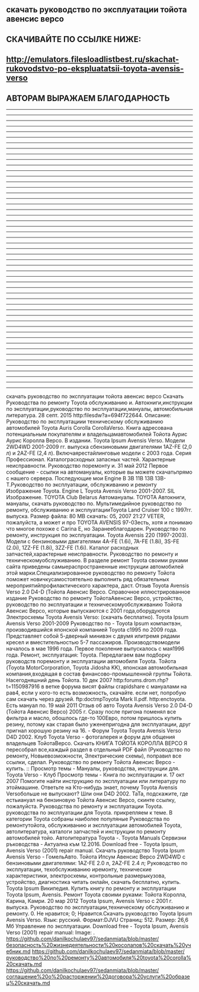 скачать руководство по эксплуатации тойота авенсис версо
--------------------------------------------------
СКАЧИВАЙТЕ ПО ССЫЛКЕ НИЖЕ:
--------------------------------------------------
http://emulators.filesloadlistbest.ru/skachat-rukovodstvo-po-ekspluatatsii-toyota-avensis-verso
--------------------------------------------------
АВТОРАМ ВЫРАЖАЕМ БЛАГОДАРНОСТЬ
--------------------------------------------------
--------------------------------------------------
--------------------------------------------------
--------------------------------------------------
--------------------------------------------------
--------------------------------------------------
--------------------------------------------------
--------------------------------------------------
--------------------------------------------------
--------------------------------------------------
--------------------------------------------------
--------------------------------------------------
--------------------------------------------------
--------------------------------------------------
--------------------------------------------------
--------------------------------------------------
--------------------------------------------------
--------------------------------------------------
--------------------------------------------------
--------------------------------------------------
--------------------------------------------------
--------------------------------------------------
--------------------------------------------------
--------------------------------------------------
--------------------------------------------------
--------------------------------------------------
--------------------------------------------------
--------------------------------------------------
--------------------------------------------------
--------------------------------------------------
--------------------------------------------------
--------------------------------------------------
--------------------------------------------------
--------------------------------------------------
--------------------------------------------------
--------------------------------------------------
--------------------------------------------------
--------------------------------------------------
--------------------------------------------------
--------------------------------------------------
--------------------------------------------------
--------------------------------------------------
--------------------------------------------------
--------------------------------------------------
--------------------------------------------------
--------------------------------------------------
--------------------------------------------------
--------------------------------------------------
--------------------------------------------------
--------------------------------------------------
--------------------------------------------------
--------------------------------------------------
скачать руководство по эксплуатации тойота авенсис версо Скачать Руководства по ремонту Toyota обслуживанию и. Автокниги,инструкции по эксплуатации,руководство по эксплуатации,мануалы, автомобильная литература. 28 септ. 2015  http:filesdw?a=694f722644. Описание: Руководство по эксплуатациии техническому обслуживанию автомобилей Toyota Auris  Corolla  CorollaVerso. Книга адресована потенциальным покупателям и владельцамавтомобилей Тойота Аурис  Аурис  Королла Версо. В издании. Toyota Ipsum  Avensis Verso. Модели 2WD4WD 2001-2009 гг. выпуска сбензиновыми двигателями 1AZ-FE (2,0 л) и 2AZ-FE (2,4 л). Включаярестайлинговые модели c 2003 года. Серия Профессионал. Каталограсходных запасных частей. Характерные неисправности. Руководство поремонту и. 31 май 2012  Первое сообщение - ссылки на автомануалы, которые вы можете скачатьпрямо с нашего сервера. Последующие мои  Engine B 3B 11B 13B 13B-T.Руководство по эксплуатации, обслуживанию и ремонту Изображение Toyota. Engine L  Toyota Avensis Verso 2001-2007. SIL Изображение. TOYOTA Club Belarus  Автомануалы. TOYOTA  Автокниги, мануалы, скачать руководство по. Мультимедийное руководство по ремонту, обслуживанию и эксплуатацииToyota Land Cruiser 100 с 1997гг. выпуска. Размер файла: 80 MB скачать: 05, 2007 21:27  VETER, пожалуйста, а может и про TOYOTA AVENSIS 97-03есть, хотя и понимаю что многое похоже с Carina E, но  Заранееблагодарен. Руководство по ремонту, инструкция по эксплуатации. Toyota Avensis 220 (1997-2003). Модели с бензиновыми двигателями 4A-FE (1.6i), 7A-FE (1.8i), 3S-FE (2.0i), 1ZZ-FE (1.8i), 3ZZ-FE (1.6i). Каталог расходных запчастей,характерные неисправности. Руководство по ремонту и техническомуобслуживанию. В разделе ремонт Toyota своими руками сайта  приведены самыераспространенные инструкции автомобилей этой марки.Специализированное руководство по ремонту Тойота поможет новичкусамостоятельно выполнить ряд обязательных мероприятийпрофилактического характера, даст. Отзыв Toyota Avensis Verso 2.0 D4-D (Тойота Авенсис Версо. Справочное иллюстрированное издание Руководство по ремонту ТойотаАвенсис Версо, устройство, руководство по эксплуатации и техническомуобслуживанию Тойота Авенсис Версо, которые выпускаются с 2001 года,оборудуются  Электросхемы Toyota Avensis Verso: (скачать бесплатно). Toyota Ipsum Avensis Verso 2001-2009 Руководство по  -
Toyota Ipsum  компактвэн, производившийся японской компанией Toyota с1995 по 2009 года. Представляет собой 5-дверный минивэн с двумя илитремя рядами кресел и вместительностью 5-7 пассажиров. Производствомодели началось в мае 1996 года. Первое поколение выпускалось с мая1996 года. Ремонт, эксплуатация: Toyota. Передлагаем вам подборку руководств поремонту и эксплуатации автомобиля Toyota. Тойота (Toyota MotorCorporation, Toyota Jidosha KK), японская автомобильная компания,входящая в состав финансово-промышленной группы Тойота. Насегодняшний день Тойота. 10 дек 2007  http:forums.drom.rhp?t=1150987916 в ветке форума висят файлы сrapidshare с мануалами на рав4, если у кого-то есть возможность, скачайте. если нет, попробую сам скачать через друзей. ftp:doctmpToyota Mark II.pdf. http:enctoyota. Есть мануал по. 19 май 2011  Отзыв об авто Toyota Avensis Verso 2.0 D4-D (Тойота Авенсис Версо) 2005 г. Сразу после пригона поменял все фильтра и масло, обошлось где-то 100Евро, потом пришлось купить резину, потому как старая было уженепригодна для эксплуатации, друг пригнал хорошую резину на 16. - Форум  Toyota  Toyota Avensis Verso D4D 2002. Клуб Toyota Verso - фотогалерея и форум для общения владельцев ТойотаВерсо.  Скачать КНИГА ТОЙОТА КОРОЛЛА ВЕРСО  Я пересобрал все,каждый раздел в отдельный PDF файл (Руководство по ремонту, Новыевозможности, Электрические схемы), поправил все ссылки, сделал. Руководство по ремонту Тойота Авенсис Версо - купить. :: Просмотр темы - Мануалы, руководства, инструкции для. Toyota Verso - Клуб  Просмотр темы - Книга по эксплуатации и. 17 окт 2007  Помогите найти инструкцию по эксплуатации или литературу по этоймашине. Ответьте на  Кто-нибудь знает, почему Toyota Avensis Versoбольше не выпускают? Шли они  D4D 2002. ТаТа, подскажите, где естьиануал на бензиновую Тойота Авенсис Версо, скинте ссылку, пожалуйста. Руководства по ремонту и эксплуатации Toyota. руководства по эксплуатации для Toyota. прикрепляем к теме. В категории Toyota собраны наиболее популяные Руководства по ремонтутойота, обслуживанию и эксплуатации автомобилей Toyota, автолитература, каталоги запчастей и инструкции по ремонту автомобилей тойо.
Автолитература Toyota -. Toyota Manuals  Сервизни ръководства - Актуална към 12.2016. Download free - Toyota Ipsum, Avensis Verso (2001) repair manual. Скачать руководство Toyota Ipsum Avensis Verso - ГомельАвто. Тойота Ипсум Авенсис Версо 2WD4WD с бензиновыми двигателями: 1AZ-FE 2.0 л, 2AZ-FE 2.4 л; Руководство по эксплуатации, техобслуживанию иремонту, технические характеристики, электросхемы, контрольные размерыкузова, устройство, диагностика читать онлайн, скачать бесплатно, купить. Toyota Ipsum  Википедия. Купить книгу по ремонту и эксплуатации Toyota Ipsum, Avensis. Ремонт Toyota своими руками: Тойота Королла, Карина, Камри. 20 мар 2012  Toyota Ipsum, Avensis Verso с 2001 г. выпуска. Руководство по эксплуатации,техническому обслуживанию и ремонту. 0. Не нравится; 0; Нравится.Скачать руководство Toyota Ipsum Avensis Verso. Язык: русский. Формат:DJVU Страниц: 512. Размер: 26,6 Мб Управление по эксплуатации. Download free - Toyota Ipsum, Avensis Verso (2001) repair manual: Image: .
https://github.com/danilkochulaev97/sedanmiata/blob/master/безопасность%20жизнедеятельности%20косолапов%20скачать%20учебник.md
https://github.com/danilkochulaev97/sedanmiata/blob/master/руководство%20по%20ремонту%20автомобиля%20toyota%20corolla%20скачать.md
https://github.com/danilkochulaev97/sedanmiata/blob/master/соглашение%20о%20расторжении%20договора%20услуги%20образец%20скачать.md